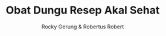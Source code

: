 ---
title: Obat Dungu Resep Akal Sehat
author: Rocky Gerung & Robertus Robert
image: obat-dungu-resep-akal-sehat.jpeg
---